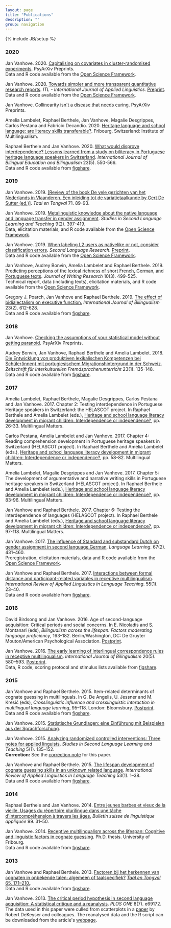 ```yaml
---
layout: page
title: "Publications"
description: ""
group: navigation
---
```

{% include JB/setup %}

<!--<p><a href="paperfeed.xml"><img src="/figs/feed.png" alt="Feed"/>&nbsp;Subscribe to new academic publications.</a></p>-->

<div id = "pub">

<h3>2020</h3>

<p>Jan Vanhove. 2020.
<a href="https://10.31234/osf.io/ef4zc">Capitalising on covariates in cluster-randomised experiments</a>. PsyArXiv Preprints.<br/>
Data and R code available from the <a href="https://osf.io/wzjra/">Open Science Framework</a>.</p>

<p>Jan Vanhove. 2020. 
<a href="https://doi.org/10.1075/itl.20010.van">Towards simpler and more transparent quantitative research reports</a>. 
<i>ITL - International Journal of Applied Linguistics.</i> <a href="https://doc.rero.ch/record/328689">Preprint</a>.<br /> 
Data and R code available from the <a href="https://osf.io/sg7cv/">Open Science Framework</a>.</p>

<p>Jan Vanhove.
<a href ="https://doi.org/10.31234/osf.io/mv2wx">Collinearity isn't a disease that needs curing</a>.
PsyArXiv Preprints.</p>

<p>Amelia Lambelet, Raphael Berthele, Jan Vanhove, Magalie Desgrippes, Carlos Pestana and Fabricio Decandio. 2020. 
<a href="http://www.institut-mehrsprachigkeit.ch/en/file/895/download?token=cSz47kV0">Heritage language and school language: are literacy skills transferable?</a>.
Fribourg, Switzerland: Institute of Multilingualism.</p>

<p>Raphael Berthele and Jan Vanhove. 2020. 
<a href = "https://dx.doi.org/10.1080/13670050.2017.1385590">What would disprove interdependence? Lessons learned from a study on biliteracy in Portuguese heritage language speakers in Switzerland</a>. 
<i>International Journal of Bilingual Education and Bilingualism</i> 23(5). 550-566.<br />
Data and R code available from <a href = "http://dx.doi.org/10.6084/m9.figshare.4861406">figshare</a>.</p>

<h3>2019</h3>

<p>Jan Vanhove. 2019.
<a href="https://doi.org/10.5117/TET2019.1.BOEK">[Review of the book De vele gezichten van het Nederlands in Vlaanderen. Een inleiding tot de variatietaalkunde by Gert De Sutter (ed.)]</a>.
<i>Taal en Tongval</i> 71. 89-93.

<p>Jan Vanhove. 2019.
<a href="https://homeweb.unifr.ch/VanhoveJ/Pub/papers/Vanhove2019c.pdf">Metalinguistic knowledge about the native language and language transfer in gender assignment</a>.
<i>Studies in Second Language Learning and Teaching</i> 9(2). 397-419.<br />
Data, elicitation materials, and R code available from the <a href="https://osf.io/d7cu2/">Open Science Framework</a>.</p>

<p>Jan Vanhove. 2019.
<a href="https://doi.org/10.1177/0267658319827055">When labeling L2 users as nativelike or not, consider classification errors</a>.
<i>Second Language Research</i>.
<a href="https://doc.rero.ch/record/324140">Preprint</a>.<br />
Data and R code available from the <a href="https://osf.io/pxefv/">Open Science Framework</a>.
</p>

<p>Jan Vanhove, Audrey Bonvin, Amelia Lambelet and Raphael Berthele. 2019.
<a href="http://www.jowr.org/abstracts/vol10_3/VanHove_et_al_2019_10_3_abstract.html">Predicting perceptions of the lexical richness of short French, German, and Portuguese texts</a>.
<i>Journal of Writing Research</i> 10(3). 499-525.<br />
Technical report, data (including texts), elicitation materials, and R code available from the <a href="https://osf.io/vw4pc/">Open Science Framework</a>.</p>

<p>Gregory J. Poarch, Jan Vanhove and Raphael Berthele. 2019. 
<a href="https://doi.org/10.1177/1367006918763132">The effect of bidialectalism on executive function.</a> 
<i>International Journal of Bilingualism</i> 23(2). 612-628.<br />
Data and R code available from <a href="http://doi.org/10.6084/m9.figshare.5379448">figshare</a>.</p>


<h3>2018</h3>

<p>Jan Vanhove.
<a href = "https://osf.io/zvawb">Checking the assumptions of your statistical model without getting paranoid</a>.
PsyArXiv Preprints.</p>

<p>Audrey Bonvin, Jan Vanhove, Raphael Berthele and Amelia Lambelet. 2018.
<a href="http://tujournals.ulb.tu-darmstadt.de/index.php/zif/article/view/886">Die Entwicklung von produktiven lexikalischen Kompetenzen bei Schüler(innen) mit portugiesischem Migrationshintergrund in der Schweiz</a>.
<i>Zeitschrift für Interkulturellen Fremdsprachenunterricht</i> 23(1). 135-148.<br />
Data and R code available from <a href="http://dx.doi.org/10.6084/m9.figshare.4578991">figshare</a>.</p>

<h3>2017</h3>

<p>Amelia Lambelet, Raphael Berthele, Magalie Desgrippes, Carlos Pestana and Jan Vanhove. 2017. Chapter 2: Testing interdependence in Portuguese Heritage speakers in Switzerland: the HELASCOT project. In Raphael Berthele and Amelia Lambelet (eds.), <a href="http://www.multilingual-matters.com/display.asp?k=9781783099030">Heritage and school language literacy development in migrant children: Interdependence or independence?</a>, pp. 26-33. Multilingual Matters.</p>

<p>Carlos Pestana, Amelia Lambelet and Jan Vanhove. 2017. Chapter 4: Reading comprehension development in Portuguese heritage speakers in Switzerland (HELASCOT project). In Raphael Berthele and Amelia Lambelet (eds.), <a href="http://www.multilingual-matters.com/display.asp?k=9781783099030">Heritage and school language literacy development in migrant children: Interdependence or independence?</a>, pp. 58-82. Multilingual Matters.</p>

<p>Amelia Lambelet, Magalie Desgrippes and Jan Vanhove. 2017. Chapter 5: The development of argumentative and narrative writing skills in Portuguese heritage speakers in Switzerland (HELASCOT project). In Raphael Berthele and Amelia Lambelet (eds.), <a href="http://www.multilingual-matters.com/display.asp?k=9781783099030">Heritage and school language literacy development in migrant children: Interdependence or independence?</a>, pp. 83-96. Multilingual Matters.</p>

<p>Jan Vanhove and Raphael Berthele. 2017. Chapter 6: Testing the interdependence of languages (HELASCOT project). In Raphael Berthele and Amelia Lambelet (eds.), <a href="http://www.multilingual-matters.com/display.asp?k=9781783099030">Heritage and school language literacy development in migrant children: Interdependence or independence?</a>, pp. 97-118. Multilingual Matters.</p>

<p>Jan Vanhove. 2017. <a href = "https://dx.doi.org/10.1111/lang.12230">The influence of Standard and substandard Dutch on gender assignment in second language German</a>. 
<i>Language Learning</i>. 67(2). 431&ndash;460.<br />
Preregistration, elicitation materials, data and R code available from the <a href = "https://osf.io/5ahzj/">Open Science Framework</a>.</p>

<p>Jan Vanhove and Raphael Berthele. 2017. <a href = "https://doi.org/10.1515/iral-2017-0007">Interactions between formal distance and participant-related variables in receptive multilingualism</a>. 
<i>International Review of Applied Linguistics in Language Teaching</i>. 55(1). 23&ndash;40.<br />
Data and R code available from <a href = "https://dx.doi.org/10.6084/m9.figshare.1172058.v3">figshare</a>.</p>

<h3>2016</h3>

<p>David Birdsong and Jan Vanhove. 2016.
Age of second-language acquisition: Critical periods and social concerns.
In E. Nicoladis and S. Montanari (eds), <i>Bilingualism across the lifespan: Factors moderating language proficiency</i>, 163&ndash;182. Berlin/Washington, DC: De Gruyter Mouton/American Psychological Association. <a href = "http://homeweb.unifr.ch/VanhoveJ/Pub/papers/AgeofSLA.pdf">Postprint</a>.</p>

<p>Jan Vanhove. 2016.
<a href = "http://dx.doi.org/10.1177/1367006915573338">The early learning of interlingual correspondence rules in receptive multilingualism</a>.
<i>International Journal of Bilingualism</i> 20(5). 580&ndash;593. 
<a href = "http://homeweb.unifr.ch/VanhoveJ/Pub/papers/Vanhove_CorrespondenceRules.pdf">Postprint</a>.<br />
Data, R code, scoring protocol and stimulus lists available from 
<a href = "http://hdl.handle.net/10.6084/m9.figshare.1291191">figshare</a>.</p>

<h3>2015</h3>

<p>Jan Vanhove and Raphael Berthele. 2015.
Item-related determinants of cognate guessing in multilinguals.
In G. De Angelis, U. Jessner and M. Kresić (eds), 
<i>Crosslinguistic influence and crosslinguistic interaction in multilingual language learning</i>, 95&ndash;118. 
London: Bloomsbury. <a href = "http://homeweb.unifr.ch/VanhoveJ/Pub/papers/ItemRelatedDeterminants.pdf">Postprint</a>.<br />
Data and R code available from 
<a href = "http://dx.doi.org/10.6084/m9.figshare.763246">figshare</a>.</p>

<p>Jan Vanhove. 2015.
<a href = "statintro.html">Statistische Grundlagen: eine Einführung mit Beispielen aus der Sprachforschung</a>.</p>

<p>Jan Vanhove. 2015.
<a href = "http://dx.doi.org/10.14746/ssllt.2015.5.1.7">Analyzing 
randomized controlled interventions: Three notes for applied linguists</a>.
<i>Studies in Second Language Learning and Teaching</i> 5(1). 135&ndash;152.<br />
<b>Correction:</b> See the <a href = "http://pressto.amu.edu.pl/index.php/ssllt/article/view/5827/5895">correction note</a> for this paper.</p>

<p>Jan Vanhove and Raphael Berthele. 2015.
<a href = "http://dx.doi.org/10.1515/iral-2015-0001">The lifespan development of 
cognate guessing skills in an unknown related language</a>.
<i>International Review of Applied Linguistics in Language Teaching</i> 53(1). 1&ndash;38.<br />
Data and R code available from <a href = "http://dx.doi.org/10.6084/m9.figshare.936924">figshare</a>.</p>

<h3>2014</h3>

<p>Raphael Berthele and Jan Vanhove. 2014.
<a href = "https://doc.rero.ch/record/255776?ln=en">Entre jeunes barbes et vieux de la vieille. Usages du répertoire plurilingue dans une tâche d'intercompréhension à travers les âges.</a>
<i>Bulletin suisse de linguistique appliquée</i> 99. 31&ndash;50.</p>

<p>Jan Vanhove. 2014.
<a href = "http://ethesis.unifr.ch/theses/downloads.php?file=VanhoveJ.pdf">Receptive multilingualism across the lifespan: Cognitive and linguistic factors in cognate guessing</a>.
Ph.D. thesis. University of Fribourg.<br />
Data and R code available from <a href = "http://dx.doi.org/10.6084/m9.figshare.795286">figshare</a>.</p>

<h3>2013</h3>

<p>Jan Vanhove and Raphael Berthele. 2013.
<a href = "http://homeweb.unifr.ch/VanhoveJ/Pub/papers/Cog4Talen/FactorenCognaatherkenning.pdf">Factoren bij het herkennen van cognaten in onbekende talen: algemeen of taalspecifiek?</a>
<a href = "http://dx.doi.org/10.5117/TET2013.2.VANH"><i>Taal en Tongval</i> 65. 171&ndash;210.</a>.<br />
Data and R code available from <a href = "http://dx.doi.org/10.6084/m9.figshare.1063422">figshare</a>.</p>

<p>Jan Vanhove. 2013.
<a href = "http://dx.doi.org/10.1371/journal.pone.0069172">The critical period hypothesis in second language acquisition: A statistical critique and a reanalysis</a>.
<i>PLOS ONE</i> 8(7). e69172.<br />
The data used in this paper were culled from scatterplots in a <a href = "http://dx.doi.org/10.1017/S0142716410000056">paper</a> by Robert DeKeyser and colleagues. 
The reanalysed data and the R script can be downloaded from the article's <a href = "http://dx.doi.org/10.1371/journal.pone.0069172">webpage</a>.</p>
